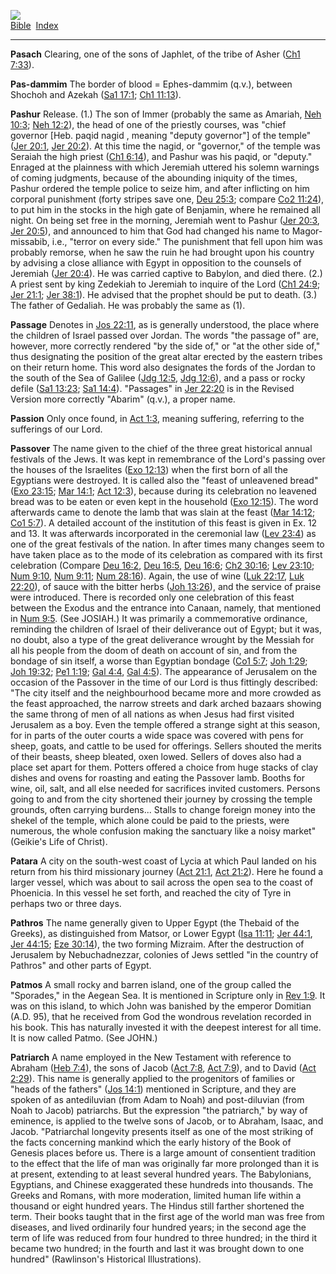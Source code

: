 [![](../../cdshop/ithlogo.png)](../../index)  
[Bible](../index)  [Index](index) 

------------------------------------------------------------------------

<span id="000">**Pasach**</span> Clearing, one of the sons of Japhlet,
of the tribe of Asher ([Ch1 7:33](../kjv/ch1007.htm#033)).

<span id="001">**Pas-dammim**</span> The border of blood = Ephes-dammim
(q.v.), between Shochoh and Azekah ([Sa1 17:1](../kjv/sa1017.htm#001);
[Ch1 11:13](../kjv/ch1011.htm#013)).

<span id="002">**Pashur**</span> Release. (1.) The son of Immer
(probably the same as Amariah, [Neh 10:3](../kjv/neh010.htm#003); [Neh
12:2](../kjv/neh012.htm#002)), the head of one of the priestly courses,
was "chief governor \[Heb. paqid nagid , meaning "deputy governor"\] of
the temple" ([Jer 20:1](../kjv/jer020.htm#001), [Jer
20:2](../kjv/jer020.htm#002)). At this time the nagid, or "governor," of
the temple was Seraiah the high priest ([Ch1
6:14](../kjv/ch1006.htm#014)), and Pashur was his paqid, or "deputy."
Enraged at the plainness with which Jeremiah uttered his solemn warnings
of coming judgments, because of the abounding iniquity of the times,
Pashur ordered the temple police to seize him, and after inflicting on
him corporal punishment (forty stripes save one, [Deu
25:3](../kjv/deu025.htm#003); compare [Co2
11:24](../kjv/co2011.htm#024)), to put him in the stocks in the high
gate of Benjamin, where he remained all night. On being set free in the
morning, Jeremiah went to Pashur ([Jer 20:3](../kjv/jer020.htm#003),
[Jer 20:5](../kjv/jer020.htm#005)), and announced to him that God had
changed his name to Magor-missabib, i.e., "terror on every side." The
punishment that fell upon him was probably remorse, when he saw the ruin
he had brought upon his country by advising a close alliance with Egypt
in opposition to the counsels of Jeremiah ([Jer
20:4](../kjv/jer020.htm#004)). He was carried captive to Babylon, and
died there. (2.) A priest sent by king Zedekiah to Jeremiah to inquire
of the Lord ([Ch1 24:9](../kjv/ch1024.htm#009); [Jer
21:1](../kjv/jer021.htm#001); [Jer 38:1](../kjv/jer038.htm#001)). He
advised that the prophet should be put to death. (3.) The father of
Gedaliah. He was probably the same as (1).

<span id="003">**Passage**</span> Denotes in [Jos
22:11](../kjv/jos022.htm#011), as is generally understood, the place
where the children of Israel passed over Jordan. The words "the passage
of" are, however, more correctly rendered "by the side of," or "at the
other side of," thus designating the position of the great altar erected
by the eastern tribes on their return home. This word also designates
the fords of the Jordan to the south of the Sea of Galilee ([Jdg
12:5](../kjv/jdg012.htm#005), [Jdg 12:6](../kjv/jdg012.htm#006)), and a
pass or rocky defile ([Sa1 13:23](../kjv/sa1013.htm#023); [Sa1
14:4](../kjv/sa1014.htm#004)). "Passages" in [Jer
22:20](../kjv/jer022.htm#020) is in the Revised Version more correctly
"Abarim" (q.v.), a proper name.

<span id="004">**Passion**</span> Only once found, in [Act
1:3](../kjv/act001.htm#003), meaning suffering, referring to the
sufferings of our Lord.

<span id="005">**Passover**</span> The name given to the chief of the
three great historical annual festivals of the Jews. It was kept in
remembrance of the Lord's passing over the houses of the Israelites
([Exo 12:13](../kjv/exo012.htm#013)) when the first born of all the
Egyptians were destroyed. It is called also the "feast of unleavened
bread" ([Exo 23:15](../kjv/exo023.htm#015); [Mar
14:1](../kjv/mar014.htm#001); [Act 12:3](../kjv/act012.htm#003)),
because during its celebration no leavened bread was to be eaten or even
kept in the household ([Exo 12:15](../kjv/exo012.htm#015)). The word
afterwards came to denote the lamb that was slain at the feast ([Mar
14:12](../kjv/mar014.htm#012); [Co1 5:7](../kjv/co1005.htm#007)). A
detailed account of the institution of this feast is given in Ex. 12 and
13. It was afterwards incorporated in the ceremonial law ([Lev
23:4](../kjv/lev023.htm#004)) as one of the great festivals of the
nation. In after times many changes seem to have taken place as to the
mode of its celebration as compared with its first celebration (Compare
[Deu 16:2](../kjv/deu016.htm#002), [Deu 16:5](../kjv/deu016.htm#005),
[Deu 16:6](../kjv/deu016.htm#006); [Ch2 30:16](../kjv/ch2030.htm#016);
[Lev 23:10](../kjv/lev023.htm#010); [Num 9:10](../kjv/num009.htm#010),
[Num 9:11](../kjv/num009.htm#011); [Num 28:16](../kjv/num028.htm#016)).
Again, the use of wine ([Luk 22:17](../kjv/luk022.htm#017), [Luk
22:20](../kjv/luk022.htm#020)), of sauce with the bitter herbs ([Joh
13:26](../kjv/joh013.htm#026)), and the service of praise were
introduced. There is recorded only one celebration of this feast between
the Exodus and the entrance into Canaan, namely, that mentioned in [Num
9:5](../kjv/num009.htm#005). (See JOSIAH.) It was primarily a
commemorative ordinance, reminding the children of Israel of their
deliverance out of Egypt; but it was, no doubt, also a type of the great
deliverance wrought by the Messiah for all his people from the doom of
death on account of sin, and from the bondage of sin itself, a worse
than Egyptian bondage ([Co1 5:7](../kjv/co1005.htm#007); [Joh
1:29](../kjv/joh001.htm#029); [Joh 19:32](../kjv/joh019.htm#032); [Pe1
1:19](../kjv/pe1001.htm#019); [Gal 4:4](../kjv/gal004.htm#004), [Gal
4:5](../kjv/gal004.htm#005)). The appearance of Jerusalem on the
occasion of the Passover in the time of our Lord is thus fittingly
described: "The city itself and the neighbourhood became more and more
crowded as the feast approached, the narrow streets and dark arched
bazaars showing the same throng of men of all nations as when Jesus had
first visited Jerusalem as a boy. Even the temple offered a strange
sight at this season, for in parts of the outer courts a wide space was
covered with pens for sheep, goats, and cattle to be used for offerings.
Sellers shouted the merits of their beasts, sheep bleated, oxen lowed.
Sellers of doves also had a place set apart for them. Potters offered a
choice from huge stacks of clay dishes and ovens for roasting and eating
the Passover lamb. Booths for wine, oil, salt, and all else needed for
sacrifices invited customers. Persons going to and from the city
shortened their journey by crossing the temple grounds, often carrying
burdens... Stalls to change foreign money into the shekel of the temple,
which alone could be paid to the priests, were numerous, the whole
confusion making the sanctuary like a noisy market" (Geikie's Life of
Christ).

<span id="006">**Patara**</span> A city on the south-west coast of Lycia
at which Paul landed on his return from his third missionary journey
([Act 21:1](../kjv/act021.htm#001), [Act 21:2](../kjv/act021.htm#002)).
Here he found a larger vessel, which was about to sail across the open
sea to the coast of Phoenicia. In this vessel he set forth, and reached
the city of Tyre in perhaps two or three days.

<span id="007">**Pathros**</span> The name generally given to Upper
Egypt (the Thebaid of the Greeks), as distinguished from Matsor, or
Lower Egypt ([Isa 11:11](../kjv/isa011.htm#011); [Jer
44:1](../kjv/jer044.htm#001), [Jer 44:15](../kjv/jer044.htm#015); [Eze
30:14](../kjv/eze030.htm#014)), the two forming Mizraim. After the
destruction of Jerusalem by Nebuchadnezzar, colonies of Jews settled "in
the country of Pathros" and other parts of Egypt.

<span id="008">**Patmos**</span> A small rocky and barren island, one of
the group called the "Sporades," in the Aegean Sea. It is mentioned in
Scripture only in [Rev 1:9](../kjv/rev001.htm#009). It was on this
island, to which John was banished by the emperor Domitian (A.D. 95),
that he received from God the wondrous revelation recorded in his book.
This has naturally invested it with the deepest interest for all time.
It is now called Patmo. (See JOHN.)

<span id="009">**Patriarch**</span> A name employed in the New Testament
with reference to Abraham ([Heb 7:4](../kjv/heb007.htm#004)), the sons
of Jacob ([Act 7:8](../kjv/act007.htm#008), [Act
7:9](../kjv/act007.htm#009)), and to David ([Act
2:29](../kjv/act002.htm#029)). This name is generally applied to the
progenitors of families or "heads of the fathers" ([Jos
14:1](../kjv/jos014.htm#001)) mentioned in Scripture, and they are
spoken of as antediluvian (from Adam to Noah) and post-diluvian (from
Noah to Jacob) patriarchs. But the expression "the patriarch," by way of
eminence, is applied to the twelve sons of Jacob, or to Abraham, Isaac,
and Jacob. "Patriarchal longevity presents itself as one of the most
striking of the facts concerning mankind which the early history of the
Book of Genesis places before us. There is a large amount of consentient
tradition to the effect that the life of man was originally far more
prolonged than it is at present, extending to at least several hundred
years. The Babylonians, Egyptians, and Chinese exaggerated these
hundreds into thousands. The Greeks and Romans, with more moderation,
limited human life within a thousand or eight hundred years. The Hindus
still farther shortened the term. Their books taught that in the first
age of the world man was free from diseases, and lived ordinarily four
hundred years; in the second age the term of life was reduced from four
hundred to three hundred; in the third it became two hundred; in the
fourth and last it was brought down to one hundred" (Rawlinson's
Historical Illustrations).
